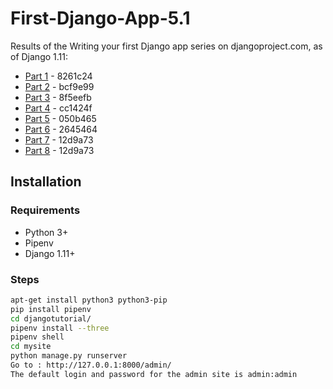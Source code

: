 # First-Django-App-5.1

Results of the Writing your first Django app series on djangoproject.com, as of Django 1.11:

* [Part 1](https://docs.djangoproject.com/en/5.1/intro/tutorial01/) - 8261c24
* [Part 2](https://docs.djangoproject.com/en/5.1/intro/tutorial02/) - bcf9e99
* [Part 3](https://docs.djangoproject.com/en/5.1/intro/tutorial03/) - 8f5eefb
* [Part 4](https://docs.djangoproject.com/en/5.1/intro/tutorial04/) - cc1424f
* [Part 5](https://docs.djangoproject.com/en/5.1/intro/tutorial05/) - 050b465
* [Part 6](https://docs.djangoproject.com/en/5.1/intro/tutorial06/) - 2645464
* [Part 7](https://docs.djangoproject.com/en/5.1/intro/tutorial07/) - 12d9a73
* [Part 8](https://docs.djangoproject.com/en/5.1/intro/tutorial08/) - 12d9a73

## Installation

### Requirements

* Python 3+
* Pipenv
* Django 1.11+

### Steps

```bash
apt-get install python3 python3-pip
pip install pipenv
cd djangotutorial/
pipenv install --three
pipenv shell
cd mysite
python manage.py runserver
Go to : http://127.0.0.1:8000/admin/
The default login and password for the admin site is admin:admin
```

